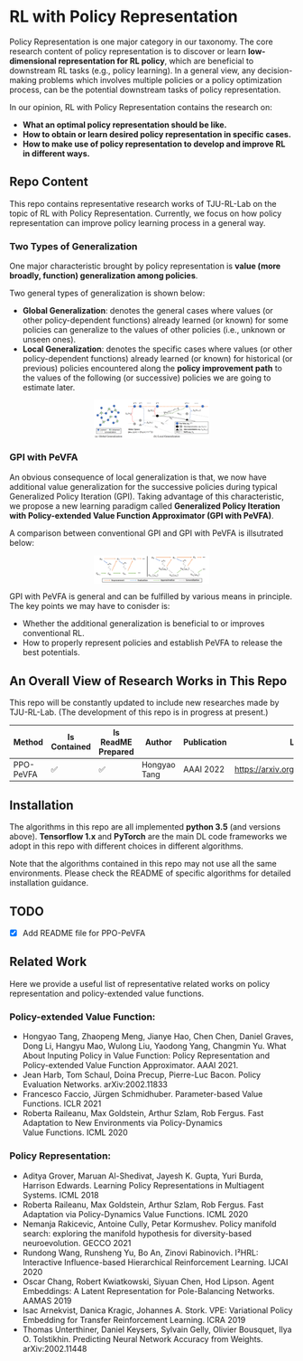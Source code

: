 # RL with Policy Representation

Policy Representation is one major category in our taxonomy. 
The core research content of policy representation is to discover or learn **low-dimensional representation for RL policy**, which are beneficial to downstream RL tasks (e.g., policy learning).
In a general view, any decision-making problems which involves multiple policies or a policy optimization process, can be the potential downstream tasks of policy representation.

In our opinion, RL with Policy Representation contains the research on:
- **What an optimal policy representation should be like.**
- **How to obtain or learn desired policy representation in specific cases.**
- **How to make use of policy representation to develop and improve RL in different ways.**

## Repo Content

This repo contains representative research works of TJU-RL-Lab on the topic of RL with Policy Representation.
Currently, we focus on how policy representation can improve policy learning process in a general way.

### Two Types of Generalization

One major characteristic brought by policy representation is **value (more broadly, function) generalization among policies**.

Two general types of generalization is shown below:
- **Global Generalization**: denotes the general cases where values (or other policy-dependent functions) already learned (or known) for some policies can generalize to the values of other policies (i.e., unknown or unseen ones).
- **Local Generalization**: denotes the specific cases where values (or other policy-dependent functions) already learned (or known) for historical (or previous) policies encountered along the **policy improvement path** to the values of the following (or successive) policies we are going to estimate later.

<div align=center><img align="center" src="./../assets/pr_readme_figs/policy_generalization.png" alt="policy_generalization" style="zoom:20%;" /></div>

### GPI with PeVFA

An obvious consequence of local generalization is that, we now have additional value generalization for the successive policies during typical Generalized Policy Iteration (GPI).
Taking advantage of this characteristic, we propose a new learning paradigm called **Generalized Policy Iteration with Policy-extended Value Function Approximator (GPI with PeVFA)**.

A comparison between conventional GPI and GPI with PeVFA is illsutrated below:

<div align=center><img align="center" src="./../assets/pr_readme_figs/GPI_with_PeVFA.png" alt="GPI-with-PeVFA" style="zoom:20%;" /></div>

GPI with PeVFA is general and can be fulfilled by various means in principle. The key points we may have to conisder is:
- Whether the additional generalization is beneficial to or improves conventional RL.
- How to properly represent policies and establish PeVFA to release the best potentials. 

## An Overall View of Research Works in This Repo  

This repo will be constantly updated to include new researches made by TJU-RL-Lab. 
(The development of this repo is in progress at present.)

| Method | Is Contained | Is ReadME Prepared | Author | Publication | Link |
| ------ | --- | --- | ------ | ------ | ------ |
| PPO-PeVFA | ✅ | ✅ | Hongyao Tang  | AAAI 2022 | https://arxiv.org/abs/2010.09536 |


## Installation

The algorithms in this repo are all implemented **python 3.5** (and versions above). **Tensorflow 1.x** and **PyTorch** are the main DL code frameworks we adopt in this repo with different choices in different algorithms.

Note that the algorithms contained in this repo may not use all the same environments. Please check the README of specific algorithms for detailed installation guidance.

## TODO
- [x] Add README file for PPO-PeVFA

## Related Work

Here we provide a useful list of representative related works on policy representation and policy-extended value functions.

### Policy-extended Value Function:
- Hongyao Tang, Zhaopeng Meng, Jianye Hao, Chen Chen, Daniel Graves, Dong Li, Hangyu Mao, Wulong Liu, Yaodong Yang, Changmin Yu. What About Inputing Policy in Value Function: Policy Representation and Policy-extended Value Function Approximator. AAAI 2021.
- Jean Harb, Tom Schaul, Doina Precup, Pierre-Luc Bacon. Policy Evaluation Networks. arXiv:2002.11833
- Francesco Faccio, Jürgen Schmidhuber. Parameter-based Value Functions. ICLR 2021
- Roberta Raileanu, Max Goldstein, Arthur Szlam, Rob Fergus. Fast Adaptation to New Environments via Policy-Dynamics Value Functions. ICML 2020

### Policy Representation:
- Aditya Grover, Maruan Al-Shedivat, Jayesh K. Gupta, Yuri Burda, Harrison Edwards. Learning Policy Representations in Multiagent Systems. ICML 2018
- Roberta Raileanu, Max Goldstein, Arthur Szlam, Rob Fergus. Fast Adaptation via Policy-Dynamics Value Functions. ICML 2020
- Nemanja Rakicevic, Antoine Cully, Petar Kormushev. Policy manifold search: exploring the manifold hypothesis for diversity-based neuroevolution. GECCO 2021
- Rundong Wang, Runsheng Yu, Bo An, Zinovi Rabinovich. I²HRL: Interactive Influence-based Hierarchical Reinforcement Learning. IJCAI 2020
- Oscar Chang, Robert Kwiatkowski, Siyuan Chen, Hod Lipson. Agent Embeddings: A Latent Representation for Pole-Balancing Networks. AAMAS 2019
- Isac Arnekvist, Danica Kragic, Johannes A. Stork. VPE: Variational Policy Embedding for Transfer Reinforcement Learning. ICRA 2019
- Thomas Unterthiner, Daniel Keysers, Sylvain Gelly, Olivier Bousquet, Ilya O. Tolstikhin. Predicting Neural Network Accuracy from Weights. arXiv:2002.11448


